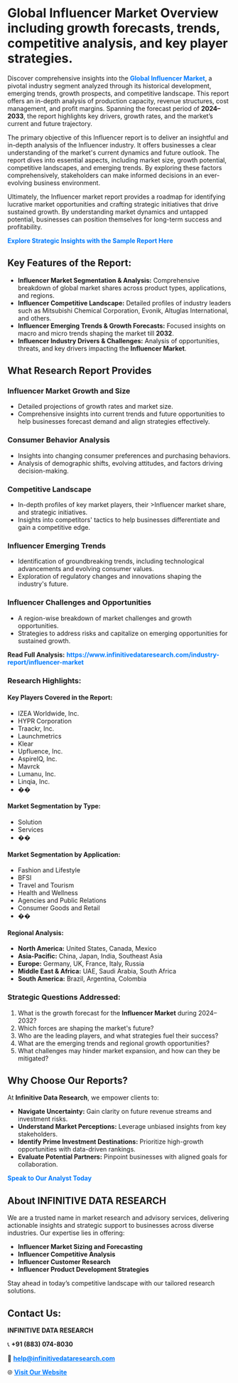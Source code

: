 <h1>Global Influencer Market Overview including growth forecasts, trends, competitive analysis, and key player strategies.</h1>
<p>
Discover comprehensive insights into the 
<a href="https://www.infinitivedataresearch.com/industry-report/influencer-market" rel="dofollow" style="color: #007BFF; text-decoration: none;"><strong>Global Influencer Market</strong></a>, a pivotal industry segment analyzed through its historical development, emerging trends, growth prospects, and competitive landscape. This report offers an in-depth analysis of production capacity, revenue structures, cost management, and profit margins. Spanning the forecast period of <strong>2024–2033</strong>, the report highlights key drivers, growth rates, and the market’s current and future trajectory.
</p>
<p>
The primary objective of this Influencer report is to deliver an insightful and in-depth analysis of the Influencer industry. It offers businesses a clear understanding of the market's current dynamics and future outlook. The report dives into essential aspects, including market size, growth potential, competitive landscapes, and emerging trends. By exploring these factors comprehensively, stakeholders can make informed decisions in an ever-evolving business environment.
</p>
<p>
Ultimately, the Influencer market report provides a roadmap for identifying lucrative market opportunities and crafting strategic initiatives that drive sustained growth. By understanding market dynamics and untapped potential, businesses can position themselves for long-term success and profitability.
</p>
<p>
<a href="https://www.infinitivedataresearch.com/request-sample/reportId=109999" style="color: #007BFF; text-decoration: none;"><strong>Explore Strategic Insights with the Sample Report Here</strong></a>
</p>

<h2>Key Features of the Report:</h2>
<ul>
<li><strong>Influencer Market Segmentation & Analysis:</strong> Comprehensive breakdown of global market shares across product types, applications, and regions.</li>
<li><strong>Influencer Competitive Landscape:</strong> Detailed profiles of industry leaders such as Mitsubishi Chemical Corporation, Evonik, Altuglas International, and others.</li>
<li><strong>Influencer Emerging Trends & Growth Forecasts:</strong> Focused insights on macro and micro trends shaping the market till <strong>2032</strong>.</li>
<li><strong>Influencer Industry Drivers & Challenges:</strong> Analysis of opportunities, threats, and key drivers impacting the <strong>Influencer Market</strong>.</li>
</ul>

<h2>What Research Report Provides</h2>
<h3>Influencer Market Growth and Size</h3>
<ul>
<li>Detailed projections of growth rates and market size.</li>
<li>Comprehensive insights into current trends and future opportunities to help businesses forecast demand and align strategies effectively.</li>
</ul>

<h3>Consumer Behavior Analysis</h3>
<ul>
<li>Insights into changing consumer preferences and purchasing behaviors.</li>
<li>Analysis of demographic shifts, evolving attitudes, and factors driving decision-making.</li>
</ul>

<h3>Competitive Landscape</h3>
<ul>
<li>In-depth profiles of key market players, their >Influencer market share, and strategic initiatives.</li>
<li>Insights into competitors' tactics to help businesses differentiate and gain a competitive edge.</li>
</ul>

<h3>Influencer Emerging Trends</h3>
<ul>
<li>Identification of groundbreaking trends, including technological advancements and evolving consumer values.</li>
<li>Exploration of regulatory changes and innovations shaping the industry's future.</li>
</ul>

<h3>Influencer Challenges and Opportunities</h3>
<ul>
<li>A region-wise breakdown of market challenges and growth opportunities.</li>
<li>Strategies to address risks and capitalize on emerging opportunities for sustained growth.</li>
</ul>
<p><strong>Read Full Analysis:</strong> <a href="https://www.infinitivedataresearch.com/industry-report/influencer-market" rel="dofollow" style="color: #007BFF; text-decoration: none;"><strong>https://www.infinitivedataresearch.com/industry-report/influencer-market</strong></a></p>
<h3>Research Highlights:</h3>
<h4>Key Players Covered in the Report:</h4>
<ul><li>IZEA Worldwide, Inc.</li><li>HYPR Corporation</li><li>Traackr, Inc.</li><li>Launchmetrics</li><li>Klear</li><li>Upfluence, Inc.</li><li>AspireIQ, Inc.</li><li>Mavrck</li><li>Lumanu, Inc.</li><li>Linqia, Inc.</li><li>��</li></ul>
<h4>Market Segmentation by Type:</h4>
<ul><li>Solution</li><li>Services</li><li>��</li></ul>
<h4>Market Segmentation by Application:</h4>
<ul><li>Fashion and Lifestyle</li><li>BFSI</li><li>Travel and Tourism</li><li>Health and Wellness</li><li>Agencies and Public Relations</li><li>Consumer Goods and Retail</li><li>��</li></ul>

<h4>Regional Analysis:</h4>
<ul>
<li><strong>North America:</strong> United States, Canada, Mexico</li>
<li><strong>Asia-Pacific:</strong> China, Japan, India, Southeast Asia</li>
<li><strong>Europe:</strong> Germany, UK, France, Italy, Russia</li>
<li><strong>Middle East & Africa:</strong> UAE, Saudi Arabia, South Africa</li>
<li><strong>South America:</strong> Brazil, Argentina, Colombia</li>
</ul>

<h3>Strategic Questions Addressed:</h3>
<ol>
<li>What is the growth forecast for the <strong>Influencer Market</strong> during 2024–2032?</li>
<li>Which forces are shaping the market's future?</li>
<li>Who are the leading players, and what strategies fuel their success?</li>
<li>What are the emerging trends and regional growth opportunities?</li>
<li>What challenges may hinder market expansion, and how can they be mitigated?</li>
</ol>

<h2>Why Choose Our Reports?</h2>
<p>At <strong>Infinitive Data Research</strong>, we empower clients to:</p>
<ul>
<li><strong>Navigate Uncertainty:</strong> Gain clarity on future revenue streams and investment risks.</li>
<li><strong>Understand Market Perceptions:</strong> Leverage unbiased insights from key stakeholders.</li>
<li><strong>Identify Prime Investment Destinations:</strong> Prioritize high-growth opportunities with data-driven rankings.</li>
<li><strong>Evaluate Potential Partners:</strong> Pinpoint businesses with aligned goals for collaboration.</li>
</ul>
<p><a href="https://www.infinitivedataresearch.com/industry-report/influencer-market" rel="dofollow" style="color: #007BFF; text-decoration: none;"><strong>Speak to Our Analyst Today</strong></a></p>

<h2>About INFINITIVE DATA RESEARCH</h2>
<p>We are a trusted name in market research and advisory services, delivering actionable insights and strategic support to businesses across diverse industries. Our expertise lies in offering:</p>
<ul>
<li><strong>Influencer Market Sizing and Forecasting</strong></li>
<li><strong>Influencer Competitive Analysis</strong></li>
<li><strong>Influencer Customer Research</strong></li>
<li><strong>Influencer Product Development Strategies</strong></li>
</ul>
<p>Stay ahead in today’s competitive landscape with our tailored research solutions.</p>

<h2>Contact Us:</h2>
<p><strong>INFINITIVE DATA RESEARCH</strong></p>
<p>📞 <strong>+91 (883) 074-8030</strong></p>
<p>📧 <strong><a href="mailto:help@infinitivedataresearch.com" style="color: #007BFF;">help@infinitivedataresearch.com</a></strong></p>
<p>🌐 <strong><a href="https://www.infinitivedataresearch.com" rel="dofollow" style="color: #007BFF;">Visit Our Website</a></strong></p>